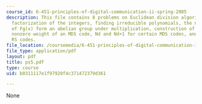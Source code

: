 ```yaml
---
course_id: 6-451-principles-of-digital-communication-ii-spring-2005
description: This file contains 8 problems on Euclidean division algorithm, unique
  factorization of the integers, finding irreducible polynomials, the nonzero elements
  of Fg(x) form an abelian group under multiplication, construction of F32, second
  nonzero weight of an MDS code, Nd and Nd+1 for certain MDS codes, and doubly extended
  RS codes.
file_location: /coursemedia/6-451-principles-of-digital-communication-ii-spring-2005/b0311117e1f97920f4c371472379d361_ps5.pdf
file_type: application/pdf
layout: pdf
title: ps5.pdf
type: course
uid: b0311117e1f97920f4c371472379d361

---
```

None